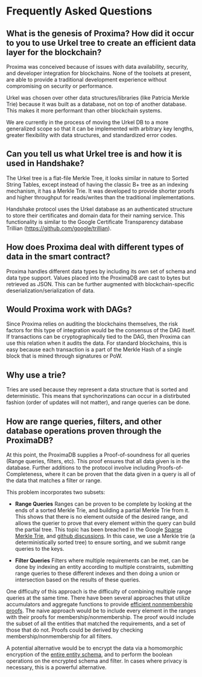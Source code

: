 # Frequently Asked Questions

## What is the genesis of Proxima? How did it occur to you to use Urkel tree to create an efficient data layer for the blockchain?

Proxima was conceived because of issues with data availability, security, and developer integration for blockchains. None of the toolsets at present, are able to provide a traditional development experience without compromising on security or performance.

Urkel was chosen over other data structures/libraries (like Patricia Merkle Trie) because it was built as a database, not on top of another database. This makes it more performant than other blockchain systems.

We are currently in the process of moving the Urkel DB to a more generalized scope so that it can be implemented with arbitrary key lengths, greater flexibility with data structures, and standardized error codes.

## Can you tell us what Urkel tree is and how it is used in Handshake?

The Urkel tree is a flat-file Merkle Tree, it looks similar in nature to Sorted String Tables, except instead of having the classic B+ tree as an indexing mechanism, it has a Merkle Trie. It was developed to provide shorter proofs and higher throughput for reads/writes than the traditional implementations.

Handshake protocol uses the Urkel database as an authenticated structure to store their certificates and domain data for their naming service. This functionality is similar to the Google Certificate Transparency database Trillian (https://github.com/google/trillian).

## How does Proxima deal with different types of data in the smart contract?

Proxima handles different data types by including its own set of schema and data type support. Values placed into the ProximaDB are cast to bytes but retrieved as JSON. This can be further augmented with blockchain-specific deserialization/serialization of data.

## Would Proxima work with DAGs?

Since Proxima relies on auditing the blockchains themselves, the risk factors for this type of integration would be the consensus of the DAG itself. If transactions can be cryptographically tied to the DAG, then Proxima can use this relation when it audits the data. For standard blockchains, this is easy because each transaction is a part of the Merkle Hash of a single block that is mined through signatures or PoW.

## Why use a trie?

Tries are used because they represent a data structure that is sorted and deterministic. This means that synchorinzations can occur in a distirbuted fashion (order of updates will not matter), and range queries can be done.

## How are range queries, filters, and other database operations proven through the ProximaDB?

At this point, the ProximaDB supplies a Proof-of-soundness for all queries (Range queries, filters, etc). This proof ensures that all data given is in the database. Further additions to the protocol involve including Proofs-of-Completeness, where it can be proven that the data given in a query is all of the data that matches a filter or range.

This problem incorporates two subsets:

-   **Range Queries**
    Ranges can be proven to be complete by looking at the ends of a sorted Merkle Trie, and building a partial Merkle Trie from it. This shows that there is no element outside of the desired range, and allows the querier to prove that every element within the query can build the partial tree. This topic has been breached in the Google [Sparse Merkle Trie](https://github.com/google/trillian), and [github discussions](https://gist.github.com/chris-belcher/eb9abe417d74a7b5f20aabe6bff10de0). In this case, we use a Merkle trie (a deterministically sorted tree) to ensure sorting, and we submit range queries to the keys.

-   **Filter Queries**
    Filters where multiple requirements can be met, can be done by indexing an entity according to multiple constraints, submitting range queries to these different indexes and then doing a union or intersection based on the results of these queries.

One difficulty of this approach is the difficulty of combining multiple range queries at the same time. There have been several approaches that utilize accumulators and aggregate functions to provide [efficient nonmembership proofs](https://www.cs.purdue.edu/homes/ninghui/papers/accumulator_acns07.pdf). The naive approach would be to include every element in the ranges with their proofs for membership/nonmembership. The proof would include the subset of all the entities that matched the requirements, and a set of those that do not. Proofs could be derived by checking membership/nonmembership for all filters.

A potential alternative would be to encrypt the data via a homomorphic encryption of the [entire entity schema](https://www.math.u-bordeaux.fr/~gcastagn/publi/isit_homo.pdf), and to perform the boolean operations on the encrypted schema and filter. In cases where privacy is necessary, this is a powerful alternative.

